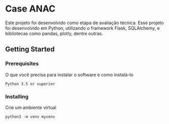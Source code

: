 # Case ANAC

Este projeto foi desenvolvido como etapa de avaliação técnica. Esse projeto foi desenvolvido em Python, utilizando o framework Flask, SQLAlchemy, e bibliotecas como pandas, plotly, dentre outras.

## Getting Started



### Prerequisites

O que você precisa para instalar o software e como instalá-lo

```
Python 3.5 or superior

```
### Installing

Crie um ambiente virtual 

```
python3 -m venv myvenv
```




